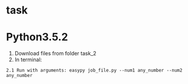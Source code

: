 # task
# Python3.5.2
1. Download files from folder task_2
2. In terminal:
  ```
  2.1 Run with arguments: easypy job_file.py --num1 any_number --num2 any_number
```
